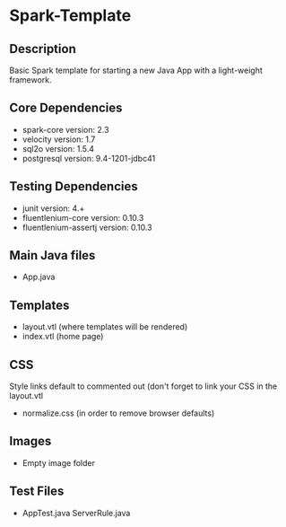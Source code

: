 # Spark-Template

## Description
Basic Spark template for starting a new Java App with a light-weight framework.

## Core Dependencies
- spark-core version: 2.3
- velocity version: 1.7
- sql2o version: 1.5.4
- postgresql version: 9.4-1201-jdbc41
## Testing Dependencies
- junit version: 4.+
- fluentlenium-core version: 0.10.3
- fluentlenium-assertj version: 0.10.3
## Main Java files
- App.java 
## Templates
- layout.vtl (where templates will be rendered)
- index.vtl (home page)
## CSS
Style links default to commented out (don't forget to link your CSS in the layout.vtl
- normalize.css (in order to remove browser defaults)
## Images
- Empty image folder
## Test Files
- AppTest.java
ServerRule.java


